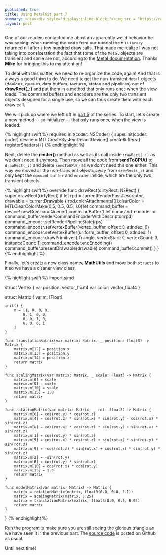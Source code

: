 ```yaml
---
published: true
title: Using MetalKit part 7
summary: <div><div style="display:inline-block;"><img src = "https://raw.githubusercontent.com/MetalKit/images/master/chapter07.png" alt="Metal" height="120" width="160"></div><div style="display:inline-block; width:75%; padding-left:1.5em; color:grey; vertical-align:middle;">Transient vs non-transient Metal objects. Making sure all the Metal objects are reused in multiple draw calls except for the command buffers and encoders. Creating a utilities class for separating responsibilities the view controller should not have.</div></div>
layout: post
---
```

One of our readers contacted me about an apparently weird behavior he was seeing: when running the code from our tutorial the `MTLLibrary` returned nil after a few hundred draw calls. That made me realize I was not taking into consideration the fact that some of the `Metal` objects are transient and some are not, according to the [Metal documentation](http://apple.co/1KPOIsX). Thanks __Mike__ for bringing this to my attention!

To deal with this matter, we need to re-organize the code, again! And that is always a good thing to do. We need to get the non-transient `Metal` objects (devices, queues, data buffers, textures, states and pipelines) out of __drawRect(_:)__ and put them in a method that only runs once when the view loads. The command buffers and encoders are the only two transient objects designed for a single use, so we can thus create them with each draw call.

We will pick up where we left off in [part 5](https://github.com/MetalKit/metal) of the series. To start, let's create a new method -- an initializer -- that only runs once when the view is loaded:

{% highlight swift %} 
required init(coder: NSCoder) {
    super.init(coder: coder)
    device = MTLCreateSystemDefaultDevice()
    createBuffers()
    registerShaders()
}
{% endhighlight %}

Next, delete the __render()__ method as well as its call inside `drawRect(_:)` as we don't need it anymore. Then move all the code from __sendToGPU()__ to `drawRect(_:)` and delete `sendToGPU()` as we don't need this one either. This way we moved all the non-transient objects away from `drawRect(_:)` and only kept the `command buffer` and `encoder` inside, which are the only two transient objects. 

{% highlight swift %} 
override func drawRect(dirtyRect: NSRect) {
    super.drawRect(dirtyRect)
    if let rpd = currentRenderPassDescriptor, drawable = currentDrawable {
        rpd.colorAttachments[0].clearColor = MTLClearColorMake(0.5, 0.5, 0.5, 1.0)
        let command_buffer = device!.newCommandQueue().commandBuffer()
        let command_encoder = command_buffer.renderCommandEncoderWithDescriptor(rpd)
        command_encoder.setRenderPipelineState(rps)
        command_encoder.setVertexBuffer(vertex_buffer, offset: 0, atIndex: 0)
        command_encoder.setVertexBuffer(uniform_buffer, offset: 0, atIndex: 1)
        command_encoder.drawPrimitives(.Triangle, vertexStart: 0, vertexCount: 3, instanceCount: 1)
        command_encoder.endEncoding()
        command_buffer.presentDrawable(drawable)
        command_buffer.commit()
    }
}
{% endhighlight %}

Finally, let's create a new class named __MathUtils__ and move both `structs` to it so we have a cleaner view class.

{% highlight swift %} 
import simd

struct Vertex {
    var position: vector_float4
    var color: vector_float4
}

struct Matrix {
    var m: [Float]
    
    init() {
        m = [1, 0, 0, 0,
            0, 1, 0, 0,
            0, 0, 1, 0,
            0, 0, 0, 1
        ]
    }
    
    func translationMatrix(var matrix: Matrix, _ position: float3) -> Matrix {
        matrix.m[12] = position.x
        matrix.m[13] = position.y
        matrix.m[14] = position.z
        return matrix
    }
    
    func scalingMatrix(var matrix: Matrix, _ scale: Float) -> Matrix {
        matrix.m[0] = scale
        matrix.m[5] = scale
        matrix.m[10] = scale
        matrix.m[15] = 1.0
        return matrix
    }
    
    func rotationMatrix(var matrix: Matrix, _ rot: float3) -> Matrix {
        matrix.m[0] = cos(rot.y) * cos(rot.z)
        matrix.m[4] = cos(rot.z) * sin(rot.x) * sin(rot.y) - cos(rot.x) * sin(rot.z)
        matrix.m[8] = cos(rot.x) * cos(rot.z) * sin(rot.y) + sin(rot.x) * sin(rot.z)
        matrix.m[1] = cos(rot.y) * sin(rot.z)
        matrix.m[5] = cos(rot.x) * cos(rot.z) + sin(rot.x) * sin(rot.y) * sin(rot.z)
        matrix.m[9] = -cos(rot.z) * sin(rot.x) + cos(rot.x) * sin(rot.y) * sin(rot.z)
        matrix.m[2] = -sin(rot.y)
        matrix.m[6] = cos(rot.y) * sin(rot.x)
        matrix.m[10] = cos(rot.x) * cos(rot.y)
        matrix.m[15] = 1.0
        return matrix
    }
    
    func modelMatrix(var matrix: Matrix) -> Matrix {
        matrix = rotationMatrix(matrix, float3(0.0, 0.0, 0.1))
        matrix = scalingMatrix(matrix, 0.25)
        matrix = translationMatrix(matrix, float3(0.0, 0.5, 0.0))
        return matrix
    }
}
{% endhighlight %}

Run the program to make sure you are still seeing the glorious triangle as we have seen it in the previous part. The [source code](https://github.com/MetalKit/metal) is posted on Github as usual.

Until next time!
